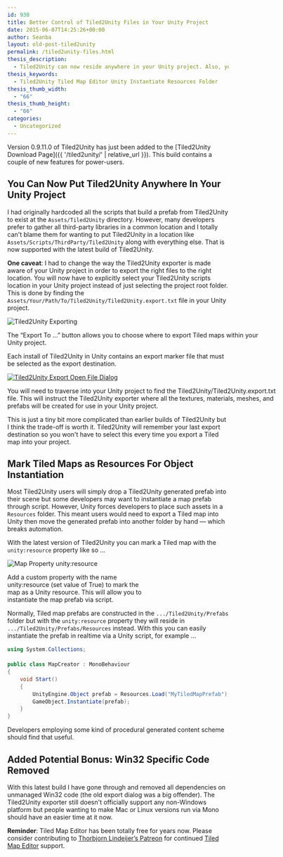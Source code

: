 ```yaml
---
id: 930
title: Better Control of Tiled2Unity Files in Your Unity Project
date: 2015-06-07T14:25:26+00:00
author: Seanba
layout: old-post-tiled2unity
permalink: /tiled2unity-files.html
thesis_description:
  - Tiled2Unity can now reside anywhere in your Unity project. Also, you can easily instantiate Tiled map prefabs in script by marking them as a resource.
thesis_keywords:
  - Tiled2Unity Tiled Map Editor Unity Instantiate Resources Folder
thesis_thumb_width:
  - "66"
thesis_thumb_height:
  - "66"
categories:
  - Uncategorized
---
```

Version 0.9.11.0 of Tiled2Unity has just been added to the [Tiled2Unity Download Page]({{ '/tiled2unity/' | relative_url }}). This build contains a couple of new features for power-users.

## You Can Now Put Tiled2Unity Anywhere In Your Unity Project

I had originally hardcoded all the scripts that build a prefab from Tiled2Unity to exist at the `Assets/Tiled2Unity` directory. However, many developers prefer to gather all third-party libraries in a common location and I totally can't blame them for wanting to put Tiled2Unity in a location like `Assets/Scripts/ThirdParty/Tiled2Unity` along with everything else. That is now supported with the latest build of Tiled2Unity.

**One caveat**: I had to change the way the Tiled2Unity exporter is made aware of your Unity project in order to export the right files to the right location. You will now have to explicitly select your Tiled2Unity scripts location in your Unity project instead of just selecting the project root folder. This is done by finding the `Assets/Your/Path/To/Tiled2Unity/Tiled2Unity.export.txt` file in your Unity project.

<div id="attachment_936" style="width: 610px" class="wp-caption alignnone">
  <img class="size-full wp-image-936" src="/assets/wp-content/uploads/2015/06/t2u-export-to.png" alt="Tiled2Unity Exporting" width="600" height="480" srcset="/assets/wp-content/uploads/2015/06/t2u-export-to.png 600w, /assets/wp-content/uploads/2015/06/t2u-export-to-300x240.png 300w" sizes="(max-width: 600px) 100vw, 600px" />
  
  <p class="wp-caption-text">
    The &#8220;Export To ...&#8221; button allows you to choose where to export Tiled maps within your Unity project.
  </p>
</div>

Each install of Tiled2Unity in Unity contains an export marker file that must be selected as the export destination.

<div id="attachment_937" style="width: 635px" class="wp-caption alignnone">
  <a href="/assets/wp-content/uploads/2015/06/t2u-open-file-dialog.png"><img class="size-full wp-image-937" src="/assets/wp-content/uploads/2015/06/t2u-open-file-dialog.png" alt="Tiled2Unity Export Open File Dialog" width="625" height="434" srcset="/assets/wp-content/uploads/2015/06/t2u-open-file-dialog.png 625w, /assets/wp-content/uploads/2015/06/t2u-open-file-dialog-300x208.png 300w" sizes="(max-width: 625px) 100vw, 625px" /></a>
  
  <p class="wp-caption-text">
    You will need to traverse into your Unity project to find the Tiled2Unity/Tiled2Unity.export.txt file. This will instruct the Tiled2Unity exporter where all the textures, materials, meshes, and prefabs will be created for use in your Unity project.
  </p>
</div>

This is just a tiny bit more complicated than earlier builds of Tiled2Unity but I think the trade-off is worth it. Tiled2Unity will remember your last export destination so you won't have to select this every time you export a Tiled map into your project.

## Mark Tiled Maps as Resources For Object Instantiation

Most Tiled2Unity users will simply drop a Tiled2Unity generated prefab into their scene but some developers may want to instantiate a map prefab through script. However, Unity forces developers to place such assets in a `Resources` folder. This meant users would need to export a Tiled map into Unity then move the generated prefab into another folder by hand &#8212; which breaks automation.

With the latest version of Tiled2Unity you can mark a Tiled map with the `unity:resource` property like so ...

<div id="attachment_938" style="width: 315px" class="wp-caption alignnone">
  <img class="size-full wp-image-938" src="/assets/wp-content/uploads/2015/06/tiled-unity-resource.png" alt="Map Property unity:resource" width="305" height="331" srcset="/assets/wp-content/uploads/2015/06/tiled-unity-resource.png 305w, /assets/wp-content/uploads/2015/06/tiled-unity-resource-276x300.png 276w" sizes="(max-width: 305px) 100vw, 305px" />
  
  <p class="wp-caption-text">
    Add a custom property with the name unity:resource (set value of True) to mark the map as a Unity resource. This will allow you to instantiate the map prefab via script.
  </p>
</div>

Normally, Tiled map prefabs are constructed in the `.../Tiled2Unity/Prefabs` folder but with the `unity:resource` property they will reside in `.../Tiled2Unity/Prefabs/Resources` instead. With this you can easily instantiate the prefab in realtime via a Unity script, for example ...

```c#
using System.Collections;

public class MapCreator : MonoBehaviour
{
    void Start()
    {
        UnityEngine.Object prefab = Resources.Load("MyTiledMapPrefab");
        GameObject.Instantiate(prefab);
    }
}
```

Developers employing some kind of procedural generated content scheme should find that useful.

## Added Potential Bonus: Win32 Specific Code Removed

With this latest build I have gone through and removed all dependencies on unmanaged Win32 code (the old export dialog was a big offender). The Tiled2Unity exporter still doesn't officially support any non-Windows platform but people wanting to make Mac or Linux versions run via Mono should have an easier time at it now.

<div class="orange-box" style="margin-bottom: 1em;">
  <strong>Reminder</strong>: Tiled Map Editor has been totally free for years now. Please consider contributing to <a title="Tiled Map Editor on Patreon" href="https://www.patreon.com/bjorn" rel="Tiled Map Editor on Patreon">Thorbjorn Lindeijer’s Patreon</a> for continued <a title="Tiled Map Editor" href="http://www.mapeditor.org/" rel="Tiled Map Editor">Tiled Map Editor</a> support.
</div>